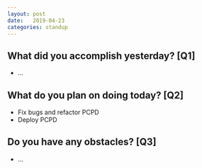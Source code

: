 ```yaml
---
layout:	post
date:	2019-04-23
categories:	standup
---
```

## What did you accomplish yesterday? [Q1]

- ...

## What do you plan on doing today? [Q2]

- Fix bugs and refactor PCPD
- Deploy PCPD

## Do you have any obstacles? [Q3]

- ...